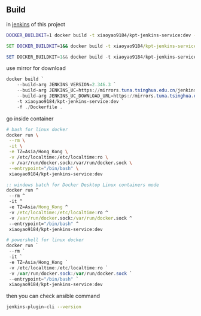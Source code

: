 

## Build

in [jenkins](./) of this project

```sh
DOCKER_BUILDKIT=1 docker build -t xiaoyao9184/kpt-jenkins-service:dev -f ./Dockerfile . 
```

```bat
SET DOCKER_BUILDKIT=1&& docker build -t xiaoyao9184/kpt-jenkins-service:dev -f ./Dockerfile . 
```

```powershell
SET DOCKER_BUILDKIT=1&& docker build -t xiaoyao9184/kpt-jenkins-service:dev -f ./Dockerfile . 
```

use mirror for download 

```powershell
docker build `
    --build-arg JENKINS_VERSION=2.346.3 `
    --build-arg JENKINS_UC=https://mirrors.tuna.tsinghua.edu.cn/jenkins/updates `
    --build-arg JENKINS_UC_DOWNLOAD_URL=https://mirrors.tuna.tsinghua.edu.cn/jenkins `
    -t xiaoyao9184/kpt-jenkins-service:dev `
    -f ./Dockerfile . 
```

go inside container 

```sh
# bash for linux docker
docker run \
 --rm \
 -it \
 -e TZ=Asia/Hong_Kong \
 -v /etc/localtime:/etc/localtime:ro \
 -v /var/run/docker.sock:/var/run/docker.sock \
 --entrypoint="/bin/bash" \
 xiaoyao9184/kpt-jenkins-service:dev
```

```bat
:: windows batch for Docker Desktop Linux containers mode
docker run ^
 --rm ^
 -it ^
 -e TZ=Asia/Hong_Kong ^
 -v /etc/localtime:/etc/localtime:ro ^
 -v /var/run/docker.sock:/var/run/docker.sock ^
 --entrypoint="/bin/bash" ^
 xiaoyao9184/kpt-jenkins-service:dev
```

```powershell
# powershell for linux docker
docker run `
 --rm `
 -it `
 -e TZ=Asia/Hong_Kong `
 -v /etc/localtime:/etc/localtime:ro `
 -v /var/run/docker.sock:/var/run/docker.sock `
 --entrypoint="/bin/bash" `
 xiaoyao9184/kpt-jenkins-service:dev
```

then you can check ansible command

```sh
jenkins-plugin-cli --version
```
